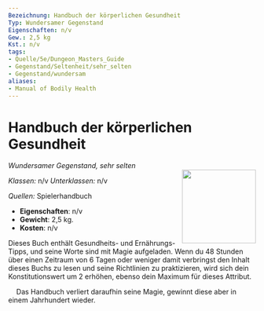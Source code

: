 ```yaml
---
Bezeichnung: Handbuch der körperlichen Gesundheit
Typ: Wundersamer Gegenstand
Eigenschaften: n/v
Gew.: 2,5 kg
Kst.: n/v
tags:
- Quelle/5e/Dungeon_Masters_Guide
- Gegenstand/Seltenheit/sehr_selten
- Gegenstand/wundersam
aliases:
- Manual of Bodily Health
---
```

# Handbuch der körperlichen Gesundheit
*Wundersamer Gegenstand, sehr selten*  
<img src="Handbuch-der-körperlichen-Gesundheit.webp" align="right" width="150">

_Klassen:_ n/v
_Unterklassen:_  n/v

_Quellen:_ Spielerhandbuch

- **Eigenschaften**: n/v
- **Gewicht**: 2,5 kg.
- **Kosten**: n/v

Dieses Buch enthält Gesundheits- und Ernährungs-Tipps, und seine Worte sind mit Magie aufgeladen. Wenn du 48 Stunden über einen Zeitraum von 6 Tagen oder weniger damit verbringst den Inhalt dieses Buchs zu lesen und seine Richtlinien zu praktizieren, wird sich dein Konstitutionswert um 2 erhöhen, ebenso dein Maximum für dieses Attribut.

$\quad$Das Handbuch verliert daraufhin seine Magie, gewinnt diese aber in einem Jahrhundert wieder.